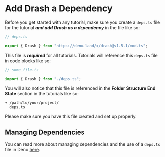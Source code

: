 # Add Drash a Dependency

Before you get started with any tutorial, make sure you create a `deps.ts` file
for the tutorial **_and add Drash as a dependency_** in the file like so:

```typescript
// deps.ts

export { Drash } from "https://deno.land/x/drash@v1.5.1/mod.ts";
```

This file is **_required_** for all tutorials. Tutorials will reference this
`deps.ts` file in code blocks like so:

```typescript
// some_file.ts

import { Drash } from "./deps.ts";
```

You will also notice that this file is referenced in the **Folder Structure End
State** section in the tutorials like so:

```text
▾ /path/to/your/project/
  deps.ts
```

Please make sure you have this file created and set up properly.

## Managing Dependencies

You can read more about managing dependencies and the use of a `deps.ts` file in
Deno [here](https://deno.land/manual/examples/manage_dependencies).
